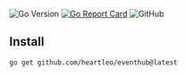 ![Go Version](https://img.shields.io/github/go-mod/go-version/heartleo/eventhub)
[![Go Report Card](https://goreportcard.com/badge/github.com/heartleo/eventhub)](https://goreportcard.com/report/github.com/heartleo/eventhub)
![GitHub](https://img.shields.io/github/license/heartleo/eventhub)

## Install

```shell
go get github.com/heartleo/eventhub@latest
```